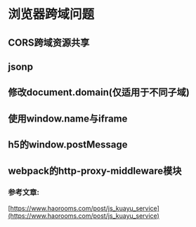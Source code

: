 # 浏览器跨域问题

## CORS跨域资源共享


## jsonp


## 修改document.domain(仅适用于不同子域)



## 使用window.name与iframe



## h5的window.postMessage



## webpack的http-proxy-middleware模块





### 参考文章: 

[https://www.haorooms.com/post/js_kuayu_service](https://www.haorooms.com/post/js_kuayu_service)
